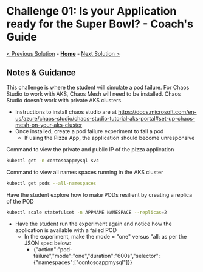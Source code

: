 # Challenge 01: Is your Application ready for the Super Bowl? - Coach's Guide 

[< Previous Solution](./Solution-00.md) - **[Home](./README.md)** - [Next Solution >](./Solution-02.md)

## Notes & Guidance

This challenge is where the student will simulate a pod failure. For Chaos Studio to work with AKS, Chaos Mesh will need to be installed.
Chaos Studio doesn't work with private AKS clusters. 

- Instructions to install chaos studio are at https://docs.microsoft.com/en-us/azure/chaos-studio/chaos-studio-tutorial-aks-portal#set-up-chaos-mesh-on-your-aks-cluster
- Once installed, create a pod failure experiment to fail a pod
    - If using the Pizza App, the application should become unresponsive 


Command to view the private and public IP of the pizza application 

```bash
kubectl get -n contosoappmysql svc

```

Command to view all names spaces running in the AKS cluster

```bash
kubectl get pods --all-namespaces

```
Have the student explore how to make PODs resilient by creating a replica of the POD

```bash
kubectl scale statefulset -n APPNAME NAMESPACE --replicas=2
```
- Have the student run the experiment again and notice how the application is available with a failed POD
  - In the experiment, make the mode = "one" versus "all: as per the JSON spec below:
     - {"action":"pod-failure","mode":"one","duration":"600s","selector":{"namespaces":["contosoappmysql"]}}


